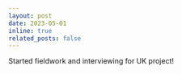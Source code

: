 ```yaml
---
layout: post
date: 2023-05-01 
inline: true
related_posts: false
---
```


Started fieldwork and interviewing for UK project!